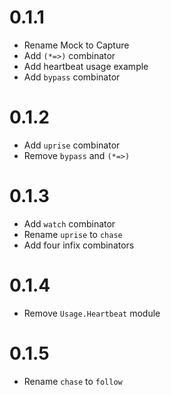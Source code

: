 # 0.1.1
* Rename Mock to Capture
* Add `(*=>)` combinator
* Add heartbeat usage example
* Add `bypass` combinator

# 0.1.2
* Add `uprise` combinator
* Remove `bypass` and `(*=>)`

# 0.1.3
* Add `watch` combinator
* Rename `uprise` to `chase`
* Add four infix combinators

# 0.1.4
* Remove `Usage.Heartbeat` module

# 0.1.5
* Rename `chase` to `follow`
